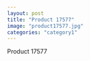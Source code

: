 ```yaml
---
layout: post
title: "Product 17577"
image: "product17577.jpg"
categories: "category1"
---
```

Product 17577

